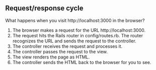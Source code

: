 ## Request/response cycle
What happens when you visit http://localhost:3000 in the browser?
  1. The browser makes a request for the URL http://localhost:3000.
  2. The request hits the Rails router in config/routes.rb. The router recognizes the URL and sends the request to the controller.
  3. The controller receives the request and processes it.
  4. The controller passes the request to the view.
  5. The view renders the page as HTML.
  6. The controller sends the HTML back to the browser for you to see.
